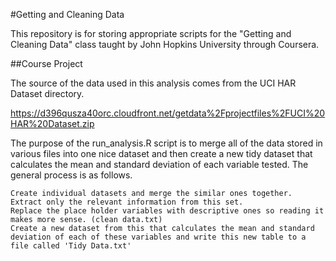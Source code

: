 #Getting and Cleaning Data

This repository is for storing appropriate scripts for the "Getting and Cleaning Data" class taught by John Hopkins University through Coursera.

##Course Project

The source of the data used in this analysis comes from the UCI HAR Dataset directory.

https://d396qusza40orc.cloudfront.net/getdata%2Fprojectfiles%2FUCI%20HAR%20Dataset.zip

The purpose of the run_analysis.R script is to merge all of the  data stored in various files into one nice dataset and then create a new tidy dataset that calculates the mean and standard deviation of each variable tested.  The general process is as follows.

    Create individual datasets and merge the similar ones together.
    Extract only the relevant information from this set.
    Replace the place holder variables with descriptive ones so reading it makes more sense. (clean data.txt)
    Create a new dataset from this that calculates the mean and standard deviation of each of these variables and write this new table to a file called 'Tidy Data.txt'
